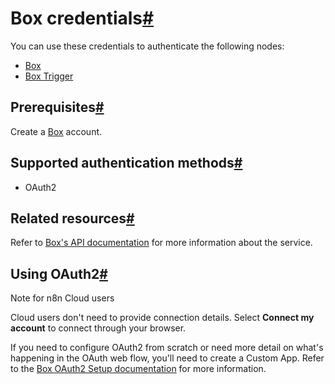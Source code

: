 [](https://github.com/n8n-io/n8n-docs/edit/main/docs/integrations/builtin/credentials/box.md "Edit this page")

# Box credentials[#](#box-credentials "Permanent link")

You can use these credentials to authenticate the following nodes:

*   [Box](../../app-nodes/n8n-nodes-base.box/)
*   [Box Trigger](../../trigger-nodes/n8n-nodes-base.boxtrigger/)

## Prerequisites[#](#prerequisites "Permanent link")

Create a [Box](https://www.box.com/) account.

## Supported authentication methods[#](#supported-authentication-methods "Permanent link")

*   OAuth2

## Related resources[#](#related-resources "Permanent link")

Refer to [Box's API documentation](https://developer.box.com/reference/) for more information about the service.

## Using OAuth2[#](#using-oauth2 "Permanent link")

Note for n8n Cloud users

Cloud users don't need to provide connection details. Select **Connect my account** to connect through your browser.

If you need to configure OAuth2 from scratch or need more detail on what's happening in the OAuth web flow, you'll need to create a Custom App. Refer to the [Box OAuth2 Setup documentation](https://developer.box.com/guides/authentication/oauth2/oauth2-setup/) for more information.